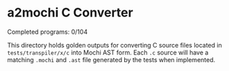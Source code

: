 # a2mochi C Converter

Completed programs: 0/104

This directory holds golden outputs for converting C source files located in `tests/transpiler/x/c` into Mochi AST form. Each `.c` source will have a matching `.mochi` and `.ast` file generated by the tests when implemented.

